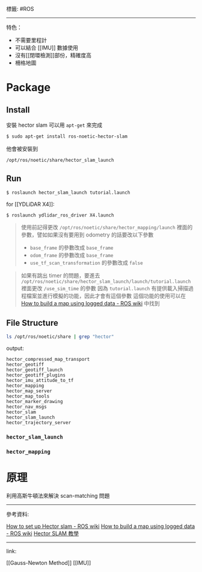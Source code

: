 標籤: #ROS 

---

特色：
- 不需要里程計
- 可以結合 [[IMU]] 數據使用
- 沒有[[閉環檢測]]部份，精確度高
- 柵格地圖

# Package

## Install

安裝 hector slam 可以用 `apt-get` 來完成

```bash
$ sudo apt-get install ros-noetic-hector-slam
```

他會被安裝到

```
/opt/ros/noetic/share/hector_slam_launch
```

## Run

```bash
$ roslaunch hector_slam_launch tutorial.launch
```

for [[YDLiDAR X4]]:

```bash
$ roslaunch ydlidar_ros_driver X4.launch
```

> 使用前記得更改 `/opt/ros/noetic/share/hector_mapping/launch` 裡面的參數，譬如如果沒有要用到 odometry 的話要改以下參數
> - `base_frame` 的參數改成 `base_frame`
> - `odom_frame` 的參數改成 `base_frame`
> - `use_tf_scan_transformation` 的參數改成 `false`

> 如果有跳出 timer 的問題，要進去 `/opt/ros/noetic/share/hector_slam_launch/launch/tutorial.launch` 裡面更改 `/use_sim_time` 的參數
> 因為 `tutorial.launch` 有提供載入掃描過程檔案並進行模擬的功能，因此才會有這個參數
> 這個功能的使用可以在 [How to build a map using logged data - ROS wiki](https://wiki.ros.org/hector_slam/Tutorials/MappingUsingLoggedData) 中找到

## File Structure

```bash
ls /opt/ros/noetic/share | grep "hector"
```

output:

```
hector_compressed_map_transport
hector_geotiff
hector_geotiff_launch
hector_geotiff_plugins
hector_imu_attitude_to_tf
hector_mapping
hector_map_server
hector_map_tools
hector_marker_drawing
hector_nav_msgs
hector_slam
hector_slam_launch
hector_trajectory_server
```

### `hector_slam_launch`

### `hector_mapping`

# 原理

利用高斯牛頓法來解決 scan-matching 問題

---

參考資料:

[How to set up Hector slam - ROS wiki](https://wiki.ros.org/hector_slam/Tutorials/SettingUpForYourRobot)
[How to build a map using logged data - ROS wiki](https://wiki.ros.org/hector_slam/Tutorials/MappingUsingLoggedData)
[Hector SLAM 教學](https://ithelp.ithome.com.tw/articles/10220757)

---

link:

[[Gauss-Newton Method]]
[[IMU]]